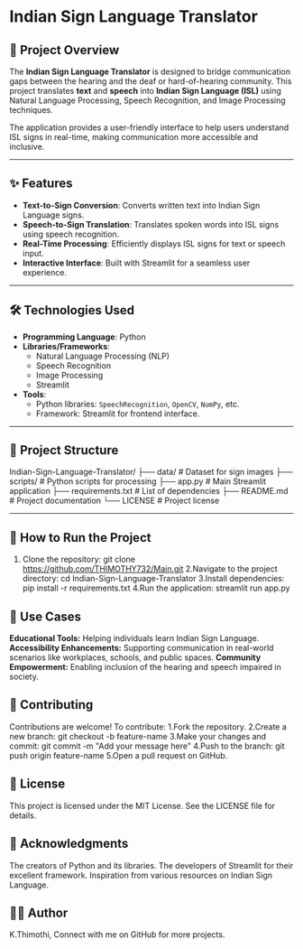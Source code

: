 # Indian Sign Language Translator

## 📖 Project Overview
The **Indian Sign Language Translator** is designed to bridge communication gaps between the hearing and the deaf or hard-of-hearing community. This project translates **text** and **speech** into **Indian Sign Language (ISL)** using Natural Language Processing, Speech Recognition, and Image Processing techniques.

The application provides a user-friendly interface to help users understand ISL signs in real-time, making communication more accessible and inclusive.

---

## ✨ Features
- **Text-to-Sign Conversion**: Converts written text into Indian Sign Language signs.
- **Speech-to-Sign Translation**: Translates spoken words into ISL signs using speech recognition.
- **Real-Time Processing**: Efficiently displays ISL signs for text or speech input.
- **Interactive Interface**: Built with Streamlit for a seamless user experience.

---

## 🛠️ Technologies Used
- **Programming Language**: Python  
- **Libraries/Frameworks**:
  - Natural Language Processing (NLP)
  - Speech Recognition
  - Image Processing
  - Streamlit
- **Tools**:  
  - Python libraries: `SpeechRecognition`, `OpenCV`, `NumPy`, etc.
  - Framework: Streamlit for frontend interface.

---

## 📂 Project Structure

Indian-Sign-Language-Translator/ ├── data/ # Dataset for sign images ├── scripts/ # Python scripts for processing ├── app.py # Main Streamlit application ├── requirements.txt # List of dependencies ├── README.md # Project documentation └── LICENSE # Project license

---

## 🚀 How to Run the Project
1. Clone the repository:
   git clone https://github.com/THIMOTHY732/Main.git
2.Navigate to the project directory:
  cd Indian-Sign-Language-Translator
3.Install dependencies:
  pip install -r requirements.txt
4.Run the application:
  streamlit run app.py

## 🌟 Use Cases
**Educational Tools:** Helping individuals learn Indian Sign Language.
**Accessibility Enhancements:** Supporting communication in real-world scenarios like workplaces, schools, and public spaces.
**Community Empowerment:** Enabling inclusion of the hearing and speech impaired in society.

## 🤝 Contributing
Contributions are welcome!
To contribute:
1.Fork the repository.
2.Create a new branch:
  git checkout -b feature-name
3.Make your changes and commit:
  git commit -m "Add your message here"
4.Push to the branch:
  git push origin feature-name
5.Open a pull request on GitHub.

## 📜 License
This project is licensed under the MIT License. See the LICENSE file for details.

## 🙌 Acknowledgments
The creators of Python and its libraries.
The developers of Streamlit for their excellent framework.
Inspiration from various resources on Indian Sign Language.

## 🧑‍💻 Author
K.Thimothi,
Connect with me on GitHub for more projects.
  








